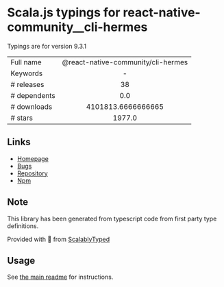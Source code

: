 
# Scala.js typings for react-native-community__cli-hermes

Typings are for version 9.3.1



|                    |                 |
| ------------------ | :-------------: |
| Full name          | @react-native-community/cli-hermes |
| Keywords           | - |
| # releases         | 38 |
| # dependents       | 0.0 |
| # downloads        | 4101813.6666666665 |
| # stars            | 1977.0 |

## Links
- [Homepage](https://github.com/react-native-community/cli/tree/master/packages/cli-hermes)
- [Bugs](https://github.com/react-native-community/cli/issues)
- [Repository](https://github.com/react-native-community/cli)
- [Npm](https://www.npmjs.com/package/%40react-native-community%2Fcli-hermes)
    


## Note
This library has been generated from typescript code from first party type definitions.

Provided with :purple_heart: from [ScalablyTyped](https://github.com/oyvindberg/ScalablyTyped)

## Usage
See [the main readme](../../readme.md) for instructions.



